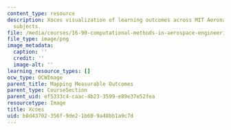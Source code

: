 ```yaml
---
content_type: resource
description: Xoces visualization of learning outcomes across MIT Aeronautics and Astronautics
  subjects.
file: /media/courses/16-90-computational-methods-in-aerospace-engineering-spring-2014/b8d43702356f9de21b609a48bb1a9c7d_Xoces.png
file_type: image/png
image_metadata:
  caption: ''
  credit: ''
  image-alt: ''
learning_resource_types: []
ocw_type: OCWImage
parent_title: Mapping Measurable Outcomes
parent_type: CourseSection
parent_uid: ef5333c4-caac-4b23-3599-e89e37e52fea
resourcetype: Image
title: Xcoes
uid: b8d43702-356f-9de2-1b60-9a48bb1a9c7d
---
```

